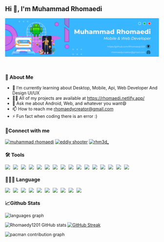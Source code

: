 ## Hi 👋, I'm Muhammad Rhomaedi

![Rhomaedy1201](img/github-header.png)

<p align="left"> <a href="https://twitter.com/" target="blank"><img src="https://img.shields.io/twitter/follow/?logo=twitter&style=for-the-badge" alt="" /></a> </p>

### 💫 About Me

- 🌱 I’m currently learning about Desktop, Mobile, Api, Web Developer And Design UI/UX
- 👨‍💻 All of my projects are available at https://rhomaedi.netlify.app/
- 💬 Ask me about Android, Web, and whatever you want😄
- 📫 How to reach me rhomaedycreator@gmail.com
- ⚡ Fun fact when coding there is an error :)

### 🪩Connect with me

<p align="left">
<a href="https://www.linkedin.com/in/muhammad-rhomaedi-085713238/" target="blank"><img align="center" src="https://raw.githubusercontent.com/rahuldkjain/github-profile-readme-generator/master/src/images/icons/Social/linked-in-alt.svg" alt="muhammad rhomaedi" height="30" width="40" /></a>
<a href="https://fb.com/eddiy shooter" target="blank"><img align="center" src="https://raw.githubusercontent.com/rahuldkjain/github-profile-readme-generator/master/src/images/icons/Social/facebook.svg" alt="eddiy shooter" height="30" width="40" /></a>
<a href="https://instagram.com/rhm3d_" target="blank"><img align="center" src="https://raw.githubusercontent.com/rahuldkjain/github-profile-readme-generator/master/src/images/icons/Social/instagram.svg" alt="rhm3d_" height="30" width="40" /></a>
</p>

### 🛠️ Tools

<div style="display: flex; flex-wrap: wrap; gap: 10px;">
  <img src="https://img.shields.io/badge/Bootstrap-563D7C?style=for-the-badge&logo=bootstrap&logoColor=white" />
  <img src="https://img.shields.io/badge/conda-342B029.svg?&style=for-the-badge&logo=anaconda&logoColor=white" />
  <img src="https://img.shields.io/badge/Docker-2CA5E0?style=for-the-badge&logo=docker&logoColor=white" />
  <img src="https://img.shields.io/badge/Flask-000000?style=for-the-badge&logo=flask&logoColor=white" />
  <img src="https://img.shields.io/badge/Font_Awesome-339AF0?style=for-the-badge&logo=fontawesome&logoColor=white" />
  <img src="https://img.shields.io/badge/jQuery-0769AD?style=for-the-badge&logo=jquery&logoColor=white" />
  <img src="https://img.shields.io/badge/Laravel-FF2D20?style=for-the-badge&logo=laravel&logoColor=white" />
  <img src="https://img.shields.io/badge/ngrok-140648?style=for-the-badge&logo=Ngrok&logoColor=white" />
  <img src="https://img.shields.io/badge/Node%20js-339933?style=for-the-badge&logo=nodedotjs&logoColor=white" />
  <img src="https://img.shields.io/badge/Sass-CC6699?style=for-the-badge&logo=sass&logoColor=white" />
  <img src="https://img.shields.io/badge/Vite-B73BFE?style=for-the-badge&logo=vite&logoColor=FFD62E" />
  <img src="https://img.shields.io/badge/Vue%20js-35495E?style=for-the-badge&logo=vuedotjs&logoColor=4FC08D" />
  <img src="https://img.shields.io/badge/Xampp-F37623?style=for-the-badge&logo=xampp&logoColor=white" />
  <img src="https://img.shields.io/badge/Xcode-007ACC?style=for-the-badge&logo=Xcode&logoColor=white" />
  <img src="https://img.shields.io/badge/Flutter-02569B?style=for-the-badge&logo=flutter&logoColor=white" />
  <img src="https://img.shields.io/badge/Figma-F24E1E?style=for-the-badge&logo=figma&logoColor=white" />
</div>

### 👨🏻‍💻 Language

<div style="display: flex; flex-wrap: wrap; gap: 10px;">
  <img src="https://img.shields.io/badge/Dart-0175C2?style=for-the-badge&logo=dart&logoColor=white" />
  <img src="https://img.shields.io/badge/CSS3-1572B6?style=for-the-badge&logo=css3&logoColor=white" />
  <img src="https://img.shields.io/badge/HTML5-E34F26?style=for-the-badge&logo=html5&logoColor=white" />
  <img src="https://img.shields.io/badge/JavaScript-323330?style=for-the-badge&logo=javascript&logoColor=F7DF1E" />
  <img src="https://img.shields.io/badge/json-5E5C5C?style=for-the-badge&logo=json&logoColor=white" />
  <img src="https://img.shields.io/badge/Keras-D00000?style=for-the-badge&logo=Keras&logoColor=white" />
  <img src="https://img.shields.io/badge/Pandas-2C2D72?style=for-the-badge&logo=pandas&logoColor=white" />
  <img src="https://img.shields.io/badge/PHP-777BB4?style=for-the-badge&logo=php&logoColor=white" />
  <img src="https://img.shields.io/badge/Python-FFD43B?style=for-the-badge&logo=python&logoColor=blue" />
  <img src="https://img.shields.io/badge/scikit_learn-F7931E?style=for-the-badge&logo=scikit-learn&logoColor=white" />
</div>

### 📈Github Stats

<img src="https://github-readme-stats.vercel.app/api/top-langs?username=rhomaedy1201&locale=en&hide_title=false&layout=compact&card_width=320&langs_count=5&theme=algolia&hide_border=false" height="150" alt="languages graph"  />

![Rhomaedy1201 GitHub stats](https://github-readme-stats.vercel.app/api?username=rhomaedy1201&show_icons=true&theme=algolia)
[![GitHub Streak](https://streak-stats.demolab.com/?user=rhomaedy1201&theme=algolia)](https://git.io/streak-stats)

<picture>
  <source media="(prefers-color-scheme: dark)" srcset="https://raw.githubusercontent.com/rhomaedy1201/rhomaedy1201/output/pacman-contribution-graph-dark.svg">
  <source media="(prefers-color-scheme: light)" srcset="https://raw.githubusercontent.com/rhomaedy1201/rhomaedy1201/output/pacman-contribution-graph.svg">
  <img alt="pacman contribution graph" src="https://raw.githubusercontent.com/rhomaedy1201/rhomaedy1201/output/pacman-contribution-graph.svg">
</picture>
